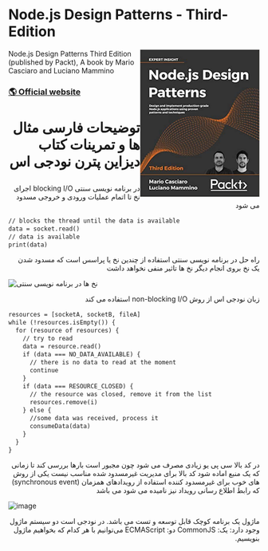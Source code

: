# Node.js Design Patterns - Third-Edition

<a href="https://www.nodejsdesignpatterns.com"><img width="240" align="right" src="https://github.com/lmammino/lmammino/blob/master/nodejsdp.jpg?raw=true"></a>

Node.js Design Patterns Third Edition (published by Packt), A book by Mario Casciaro and Luciano Mammino

### [🌎 Official website](https://www.nodejsdesignpatterns.com)

# <p dir="rtl" align="right">توضیحات فارسی مثال ها و تمرینات کتاب دیزاین پترن نودجی اس</p>

<p dir="rtl" align="right">در برنامه نویسی سنتی blocking I/O اجرای نخ تا اتمام عملیات ورودی و خروجی مسدود می شود</p>

```
// blocks the thread until the data is available
data = socket.read()
// data is available
print(data)
```


<p dir="rtl" align="right">راه حل در برنامه نویسی سنتی استفاده از چندین نخ یا پراسس است که مسدود شدن یک نخ بروی انجام دیگر نخ ها تاثیر منفی نخواهد داشت</p>


![نخ ها در برنامه نویسی سنتی](https://user-images.githubusercontent.com/45192069/132132127-7eb646b3-36b0-453b-bfd0-97a4f02806b5.png)

<p dir="rtl" align="right">زبان نودجی اس از روش non-blocking I/O استفاده می کند </p>

```
resources = [socketA, socketB, fileA]
while (!resources.isEmpty()) {
  for (resource of resources) {
    // try to read
    data = resource.read()
    if (data === NO_DATA_AVAILABLE) {
      // there is no data to read at the moment
      continue
    }
    if (data === RESOURCE_CLOSED) {
      // the resource was closed, remove it from the list
      resources.remove(i)
    } else {
      //some data was received, process it
      consumeData(data)
    }
  }
}
```

<p dir="rtl" align="right">در کد بالا سی پی یو زیادی مصرف می شود چون مجبور است بارها بررسی کند تا زمانی که یک منبع اماده شود کد بالا برای مدیریت غیرمسدود شده مناسب نیست یکی از روش های خوب برای غیرمسدود کننده استفاده از رویدادهای همزمان (synchronous event) که رابط اطلاع رسانی رویداد نیز نامیده می شود می باشد</p>


![image](https://user-images.githubusercontent.com/45192069/132132474-b67e4988-07bc-43e6-9c3e-da65e047ecec.png)


<p dir="rtl" align="right">
  ماژول یک برنامه کوچک قابل توسعه و تست می باشد. 
در نودجی است دو سیستم ماژول وجود دارد: یک:  CommonJS دو:  ECMAScript 
می‌توانیم با هر کدام که بخواهیم ماژول بنویسیم. 
  </p>
